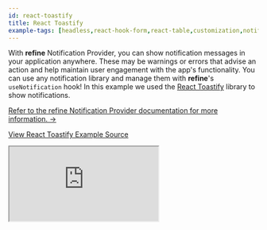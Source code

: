 ```yaml
---
id: react-toastify
title: React Toastify
example-tags: [headless,react-hook-form,react-table,customization,notifications]
---
```


With **refine** Notification Provider, you can show notification messages in your application anywhere. These may be warnings or errors that advise an action and help maintain user engagement with the app's functionality. You can use any notification library and manage them with **refine**'s `useNotification` hook! In this example we used the [React Toastify](https://github.com/fkhadra/react-toastify) library to show notifications.

[Refer to the refine Notification Provider documentation for more information. →](/docs/api-reference/core/providers/notification-provider/)

[View React Toastify Example Source](https://github.com/refinedev/refine/tree/master/examples/reactToastify)

<iframe loading="lazy" src="https://stackblitz.com//github/pankod/refine/tree/master/examples/reactToastify/?embed=1&view=preview&theme=dark&preset=node&ctl=1"
    style={{width: "100%", height:"80vh", border: "0px", borderRadius: "8px", overflow:"hidden"}}
    title="refine-react-toastify-example"
></iframe>
